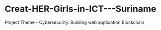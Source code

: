 # Creat-HER-Girls-in-ICT---Suriname
Project Theme - Cybersecurity. Building web application Blockchain
